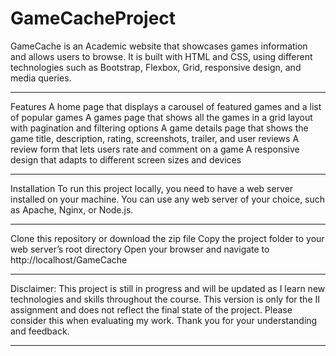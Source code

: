 # GameCacheProject
GameCache is an Academic website that showcases games information and allows users to browse. It is built with HTML and CSS, using different technologies such as Bootstrap, Flexbox, Grid, responsive design, and media queries.

*******
Features
A home page that displays a carousel of featured games and a list of popular games
A games page that shows all the games in a grid layout with pagination and filtering options
A game details page that shows the game title, description, rating, screenshots, trailer, and user reviews
A review form that lets users rate and comment on a game
A responsive design that adapts to different screen sizes and devices

******
Installation
To run this project locally, you need to have a web server installed on your machine. You can use any web server of your choice, such as Apache, Nginx, or Node.js.

******

Clone this repository or download the zip file
Copy the project folder to your web server’s root directory
Open your browser and navigate to http://localhost/GameCache

******    ********   ********    ********   *******

Disclaimer: This project is still in progress and will be updated as I learn new technologies and skills throughout the course. This version is only for the II assignment and does not reflect the final state of the project. Please consider this when evaluating my work. Thank you for your understanding and feedback.

******
